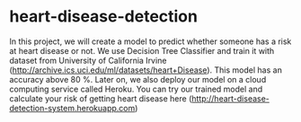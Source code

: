 # heart-disease-detection
In this project, we will create a model to predict whether someone has a risk at heart disease or not. We use Decision Tree Classifier and train it with dataset from University
of California Irvine (http://archive.ics.uci.edu/ml/datasets/heart+Disease). This model has an accuracy above 80 %. Later on, we also deploy our model on a cloud computing service called Heroku.
You can try our trained model and calculate your risk of getting heart disease here (http://heart-disease-detection-system.herokuapp.com)
